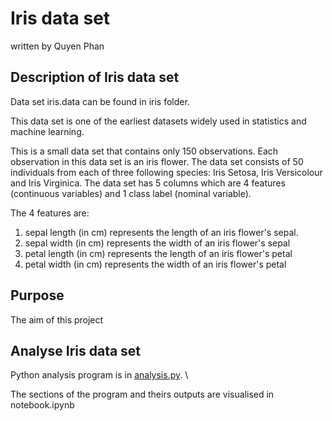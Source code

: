 # Iris data set
written by Quyen Phan

## Description of Iris data set


Data set iris.data can be found in iris folder.

This data set is one of the earliest datasets widely used in statistics and machine learning. 

This is a small data set that contains only 150 observations. Each observation in this data set is an iris flower. The data set consists of 50 individuals from each of three following species: Iris Setosa, Iris Versicolour and Iris Virginica. The data set has 5 columns which are 4 features (continuous variables) and 1 class label (nominal variable).

The 4 features are:
1. sepal length (in cm) represents the length of an iris flower's sepal.
2. sepal width (in cm) represents the width of an iris flower's sepal
3. petal length (in cm) represents the length of an iris flower's petal
4. petal width (in cm) represents the width of an iris flower's petal

## Purpose
The aim of this project 

## Analyse Iris data set

Python analysis program is in [analysis.py](). \

The sections of the program and theirs outputs are visualised in notebook.ipynb









